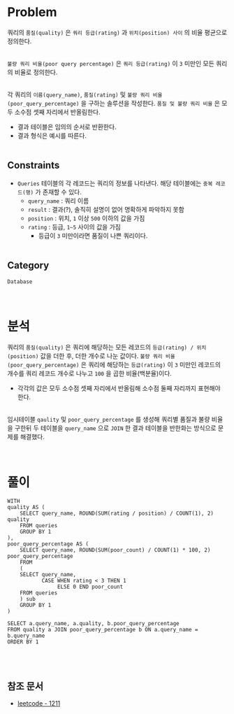 # Problem
쿼리의 `품질(quality)` 은 `쿼리 등급(rating)` 과 `위치(position) 사이` 의 비율 평균으로 정의한다. 
<br/><br/>

`불량 쿼리 비율(poor query percentage)` 은 `쿼리 등급(rating)` 이 `3` 미만인 모든 쿼리의 비율로 정의한다.
<br/><br/>

각 쿼리의 `이름(query_name)`, `품질(rating)` 및 `불량 쿼리 비율(poor_query_percentage)` 을 구하는 솔루션을 작성한다. `품질 및 불량 쿼리 비율` 은 모두 소수점 셋째 자리에서 반올림한다.
- 결과 테이블은 임의의 순서로 반환한다.
- 결과 형식은 예시를 따른다.
<br/><br/>

## Constraints
- `Queries` 테이블의 각 레코드는 쿼리의 정보를 나타낸다. 해당 테이블에는 `중복 레코드(행)` 가 존재할 수 있다.
    - `query_name` : 쿼리 이름
    - `result` : 결과(?), 솔직히 설명이 없어 명확하게 파악하지 못함
    - `position` : 위치, `1` 이상 `500` 이하의 값을 가짐
    - `rating` : 등급, `1~5` 사이의 값을 가짐
        - 등급이 `3` 미만이라면 품질이 나쁜 쿼리이다.
<br/><br/>

## Category
`Database`
<br/><br/><br/>

# 분석
쿼리의 `품질(quality)` 은 쿼리에 해당하는 모든 레코드의 `등급(rating) / 위치(position)` 값을 더한 후, 더한 개수로 나눈 값이다. `불량 쿼리 비율(poor_query_percentage)` 은 쿼리에 해당하는 `등급(rating)` 이 `3` 미만인 레코드의 개수를 쿼리 레코드 개수로 나누고 `100` 을 곱한 비율(백분율)이다.
- 각각의 값은 모두 소수점 셋째 자리에서 반올림해 소수점 둘째 자리까지 표현해야 한다.
<br/><br/>

임시테이블 `qaulity` 및 `poor_query_percentage` 를 생성해 쿼리별 품질과 불량 비율을 구한뒤 두 테이블을 `query_name` 으로 `JOIN` 한 결과 테이블을 반한화는 방식으로 문제를 해결했다.
<br/><br/><br/>

# 풀이
```mysql
WITH
quality AS (
    SELECT query_name, ROUND(SUM(rating / position) / COUNT(1), 2) quality
    FROM queries
    GROUP BY 1
),
poor_query_percentage AS (
    SELECT query_name, ROUND(SUM(poor_count) / COUNT(1) * 100, 2) poor_query_percentage
    FROM
    (
    SELECT query_name,
           CASE WHEN rating < 3 THEN 1
                ELSE 0 END poor_count
    FROM queries
    ) sub
    GROUP BY 1
)

SELECT a.query_name, a.quality, b.poor_query_percentage
FROM quality a JOIN poor_query_percentage b ON a.query_name = b.query_name
ORDER BY 1
```
<br/><br/>

## 참조 문서
- [leetcode - 1211](https://leetcode.com/problems/queries-quality-and-percentage/description/)